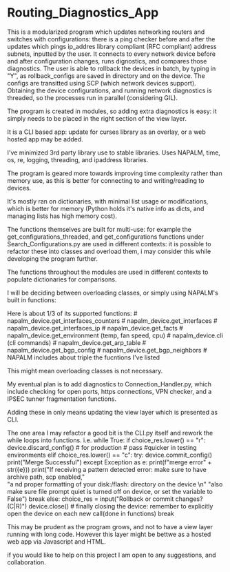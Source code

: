 # Routing_Diagnostics_App


This is a modularized program which updates networking routers and switches with configurations: there is a ping checker before and after the updates which pings ip_addres library compliant (RFC compliant)
address subnets, inputted by the user. It connects to every network device before and after configuration changes, runs dignostics, and compares those diagnostics. 
The user is able to rollback the devices in batch, by typing in "Y", as rollback_configs are saved in directory and on the device. The configs
are transitted using SCP (which network devices support). Obtaining the device configurations, and running network diagnostics is threaded,
so the processes run in parallel (considering GIL). 

The program is created in modules, so adding extra diagnostics is easy: it simply needs to be placed in the right section of the view layer.

It is a CLI based app: update for curses library as an overlay, or a web hosted app may be added.

I've minimized 3rd party library use to stable libraries. Uses NAPALM, time, os, re, logging, threading, and ipaddress libraries.

The program is geared more towards improving time complexity rather than memory use, as this is better for connecting to and writing/reading to devices.

It's mostly ran on dictionaries, with minimal list usage or modifications, which is better for memory (Python holds it's native info as dicts, and managing lists has high memory cost).


The functions themselves are built for multi-use: for example the get_configurations_threaded, and get_configurations functions under Search_Configurations.py
are used in different contexts: it is possible to refactor these into classes and overload them, i may consider this while developing the program further.

The functions throughout the modules are used in different contexts to populate dictionaries for comparisons. 

I will be deciding between overloading classes, or simply using NAPALM's built in functions: 

Here is about 1/3 of its supported functions:
                #     napalm_device.get_interfaces_counters
                #    napalm_device.get_interfaces
                #    napalm_device.get_interfaces_ip
                #    napalm_device.get_facts
                #    napalm_device.get_environment (temp, fan speed, cpu)
                #    napalm_device.cli    (cli commands)
                #    napalm_device.get_arp_table
                #    napalm_device.get_bgp_config
                #    napalm_device.get_bgp_neighbors
                #    NAPALM includes about triple the fucntions I've listed

This might mean overloading classes is not necessary.

My eventual plan is to add diagnostics to Connection_Handler.py, which include checking for open ports, https connections, VPN checker, and a IPSEC tunner fragmentation functions.

Adding these in only means updating the view layer which is presented as CLI.

The one area I may refactor a good bit is the CLI.py itself and rework the while loops into functions.
i.e.
                        while True:
                            if choice_res.lower() == "r":
                                device.discard_config()  # for production
                                # pass #quicker in testing environments
                            elif choice_res.lower() == "c":
                                try:
                                    device.commit_config()
                                    print("Merge Successful")
                                except Exception as e:
                                    print(f"merge error" + str({e}))
                                    print("If receiving a pattern detected error: make sure to have archive path, scp enabled," \
                                          "a nd proper formatting of your disk:/flash: directory on the device \n"
                                          "also make sure file prompt quiet is turned off on device, or set the variable to False")
                                    break
                            else:
                                choice_res = input("Rollback or commit changes? (C|R)")
                            device.close()  # finally closing the device: remember to explicitly open the device on each new call(done in functions)
                            break


This may be prudent as the program grows, and not to have a view layer running with long code. However this layer might be bettwe as a hosted web app
via Javascript and HTML.


if you would like to help on this project I am open to any suggestions, and collaboration.
          
